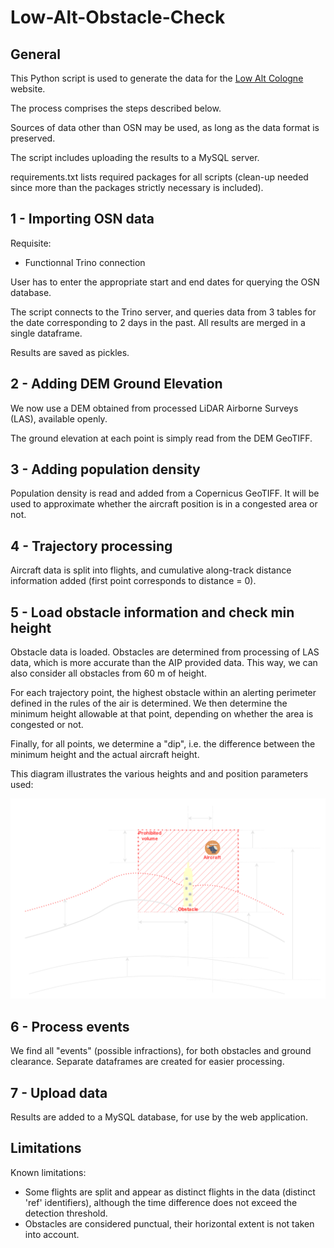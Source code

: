 # Low-Alt-Obstacle-Check
  
## General  

This Python script is used to generate the data for the [Low Alt Cologne](https://www.lowaltcologne.org) website.  

The process comprises the steps described below.  

Sources of data other than OSN may be used, as long as the data format is preserved. 

The script includes uploading the results to a MySQL server.

requirements.txt lists required packages for all scripts (clean-up needed since more than the packages strictly necessary is included).  

## 1 - Importing OSN data  

Requisite:  
- Functionnal Trino connection
  
User has to enter the appropriate start and end dates for querying the OSN database.  

The script connects to the Trino server, and queries data from 3 tables for the date corresponding to 2 days in the past. All results are merged in a single dataframe.

Results are saved as pickles.

## 2 - Adding DEM Ground Elevation

We now use a DEM obtained from processed LiDAR Airborne Surveys (LAS), available openly.

The ground elevation at each point is simply read from the DEM GeoTIFF.

## 3 - Adding population density

Population density is read and added from a Copernicus GeoTIFF. It will be used to approximate whether the aircraft position is in a congested area or not.

## 4 - Trajectory processing

Aircraft data is split into flights, and cumulative along-track distance information added (first point corresponds to distance = 0).

## 5 - Load obstacle information and check min height

Obstacle data is loaded. Obstacles are determined from processing of LAS data, which is more accurate than the AIP provided data. This way, we can also consider all obstacles from 60 m of height.

For each trajectory point, the highest obstacle within an alerting perimeter defined in the rules of the air is determined. We then determine the minimum height allowable at that point, depending on whether the area is congested or not.

Finally, for all points, we determine a "dip", i.e. the difference between the minimum height and the actual aircraft height.

This diagram illustrates the various heights and and position parameters used:  

![diagram](https://github.com/DME-3/Low-Alt-Obstacle-Check/raw/main/LowAltCologne_Definitions.png)

## 6 - Process events

We find all "events" (possible infractions), for both obstacles and ground clearance. Separate dataframes are created for easier processing.

## 7 - Upload data

Results are added to a MySQL database, for use by the web application.

## Limitations

Known limitations:

- Some flights are split and appear as distinct flights in the data (distinct 'ref' identifiers), although the time difference does not exceed the detection threshold.
- Obstacles are considered punctual, their horizontal extent is not taken into account.
